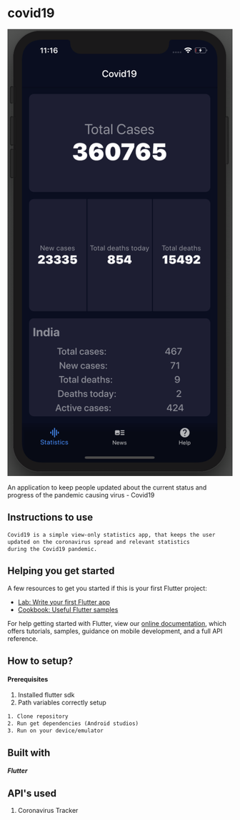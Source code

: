 # covid19

![Screenshot 2020-03-23 at 11.16.14 PM](Screenshot%202020-03-23%20at%2011.16.14%20PM.png)

An application to keep people updated about the current status and progress of the pandemic causing virus - Covid19

## Instructions to use
```
Covid19 is a simple view-only statistics app, that keeps the user updated on the coronavirus spread and relevant statistics
during the Covid19 pandemic.
```
## Helping you get started
A few resources to get you started if this is your first Flutter project:
- [Lab: Write your first Flutter app](https://flutter.dev/docs/get-started/codelab)
- [Cookbook: Useful Flutter samples](https://flutter.dev/docs/cookbook)

For help getting started with Flutter, view our
[online documentation](https://flutter.dev/docs), which offers tutorials,
samples, guidance on mobile development, and a full API reference.
## How to setup?
#### Prerequisites
1. Installed flutter sdk
2. Path variables correctly setup

```
1. Clone repository
2. Run get dependencies (Android studios)
3. Run on your device/emulator
```


## Built with
##### Flutter


## API's used
1. Coronavirus Tracker
